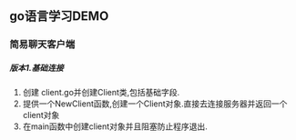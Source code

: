 ## go语言学习DEMO

### 简易聊天客户端


##### 版本1.基础连接
1. 创建 client.go并创建Client类,包括基础字段.
2. 提供一个NewClient函数,创建一个Client对象.直接去连接服务器并返回一个client对象
3. 在main函数中创建client对象并且阻塞防止程序退出.